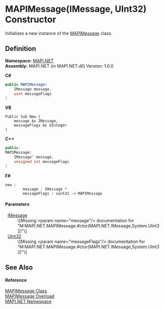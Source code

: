# MAPIMessage(IMessage, UInt32) Constructor


Initializes a new instance of the <a href="29b8d96c-1ec2-828d-35a5-fae12d8802c8.md">MAPIMessage</a> class



## Definition
**Namespace:** <a href="5bef4637-66f8-16d4-e5f4-4d0da57a1538.md">MAPI.NET</a>  
**Assembly:** MAPI.NET (in MAPI.NET.dll) Version: 1.0.0

**C#**
``` C#
public MAPIMessage(
	IMessage message,
	uint messageFlags
)
```
**VB**
``` VB
Public Sub New ( 
	message As IMessage,
	messageFlags As UInteger
)
```
**C++**
``` C++
public:
MAPIMessage(
	IMessage^ message, 
	unsigned int messageFlags
)
```
**F#**
``` F#
new : 
        message : IMessage * 
        messageFlags : uint32 -> MAPIMessage
```



#### Parameters
<dl><dt>  <a href="f542b7a9-d1ab-fed6-c2df-7c20b044fccc.md">IMessage</a></dt><dd>\[Missing &lt;param name="message"/&gt; documentation for "M:MAPI.NET.MAPIMessage.#ctor(MAPI.NET.IMessage,System.UInt32)"\]</dd><dt>  <a href="https://learn.microsoft.com/dotnet/api/system.uint32" target="_blank" rel="noopener noreferrer">UInt32</a></dt><dd>\[Missing &lt;param name="messageFlags"/&gt; documentation for "M:MAPI.NET.MAPIMessage.#ctor(MAPI.NET.IMessage,System.UInt32)"\]</dd></dl>

## See Also


#### Reference
<a href="29b8d96c-1ec2-828d-35a5-fae12d8802c8.md">MAPIMessage Class</a>  
<a href="09824631-f255-821a-ee9f-bbff7d4fde9d.md">MAPIMessage Overload</a>  
<a href="5bef4637-66f8-16d4-e5f4-4d0da57a1538.md">MAPI.NET Namespace</a>  
